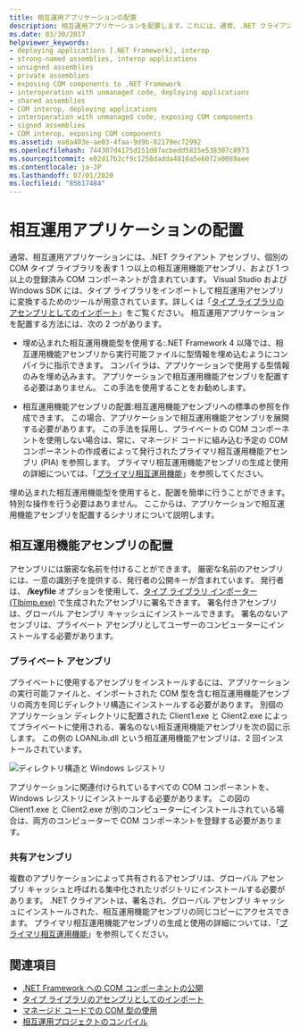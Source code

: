 ```yaml
---
title: 相互運用アプリケーションの配置
description: 相互運用アプリケーションを配置します。これには、通常、.NET クライアント アセンブリ、個別の COM タイプ ライブラリの相互運用機能アセンブリ、および登録済み COM コンポーネントが含まれています。
ms.date: 03/30/2017
helpviewer_keywords:
- deploying applications [.NET Framework], interop
- strong-named assemblies, interop applications
- unsigned assemblies
- private assemblies
- exposing COM components to .NET Framework
- interoperation with unmanaged code, deploying applications
- shared assemblies
- COM interop, deploying applications
- interoperation with unmanaged code, exposing COM components
- signed assemblies
- COM interop, exposing COM components
ms.assetid: ea8a403e-ae03-4faa-9d9b-02179ec72992
ms.openlocfilehash: 744307d4175d151d07acbedd5815e538307c8973
ms.sourcegitcommit: e02d17b2cf9c1258dadda4810a5e6072a0089aee
ms.contentlocale: ja-JP
ms.lasthandoff: 07/01/2020
ms.locfileid: "85617484"
---
```

# <a name="deploying-an-interop-application"></a>相互運用アプリケーションの配置
通常、相互運用アプリケーションには、.NET クライアント アセンブリ、個別の COM タイプ ライブラリを表す 1 つ以上の相互運用機能アセンブリ、および 1 つ以上の登録済み COM コンポーネントが含まれています。 Visual Studio および Windows SDK には、タイプ ライブラリをインポートして相互運用アセンブリに変換するためのツールが用意されています。詳しくは「[タイプ ライブラリのアセンブリとしてのインポート](importing-a-type-library-as-an-assembly.md)」をご覧ください。 相互運用アプリケーションを配置する方法には、次の 2 つがあります。  
  
- 埋め込まれた相互運用機能型を使用する:.NET Framework 4 以降では、相互運用機能アセンブリから実行可能ファイルに型情報を埋め込むようにコンパイラに指示できます。 コンパイラは、アプリケーションで使用する型情報のみを埋め込みます。 アプリケーションで相互運用機能アセンブリを配置する必要はありません。 この手法を使用することをお勧めします。  
  
- 相互運用機能アセンブリの配置:相互運用機能アセンブリへの標準の参照を作成できます。 この場合、アプリケーションで相互運用機能アセンブリを展開する必要があります。 この手法を採用し、プライベートの COM コンポーネントを使用しない場合は、常に、マネージド コードに組み込む予定の COM コンポーネントの作成者によって発行されたプライマリ相互運用機能アセンブリ (PIA) を参照します。 プライマリ相互運用機能アセンブリの生成と使用の詳細については、「[プライマリ相互運用機能](https://docs.microsoft.com/previous-versions/dotnet/netframework-4.0/aax7sdch(v=vs.100))」を参照してください。  
  
 埋め込まれた相互運用機能型を使用すると、配置を簡単に行うことができます。 特別な操作を行う必要はありません。 ここからは、アプリケーションで相互運用機能アセンブリを配置するシナリオについて説明します。  
  
## <a name="deploying-interop-assemblies"></a>相互運用機能アセンブリの配置  
 アセンブリには厳密な名前を付けることができます。 厳密な名前のアセンブリには、一意の識別子を提供する、発行者の公開キーが含まれています。 発行者は、 **/keyfile** オプションを使用して、[タイプ ライブラリ インポーター (Tlbimp.exe)](../tools/tlbimp-exe-type-library-importer.md) で生成されたアセンブリに署名できます。 署名付きアセンブリは、グローバル アセンブリ キャッシュにインストールできます。 署名のないアセンブリは、プライベート アセンブリとしてユーザーのコンピューターにインストールする必要があります。  
  
### <a name="private-assemblies"></a>プライベート アセンブリ  
 プライベートに使用するアセンブリをインストールするには、アプリケーションの実行可能ファイルと、インポートされた COM 型を含む相互運用機能アセンブリの両方を同じディレクトリ構造にインストールする必要があります。 別個のアプリケーション ディレクトリに配置された Client1.exe と Client2.exe によってプライベートに使用される、署名のない相互運用機能アセンブリを次の図に示します。 この例の LOANLib.dll という相互運用機能アセンブリは、2 回インストールされています。  
  
 ![ディレクトリ構造と Windows レジストリ](./media/deploying-an-interop-application/com-private-deployment.gif "プライベートに配置する場合のディレクトリ構造とレジストリ エントリ")  
  
 アプリケーションに関連付けられているすべての COM コンポーネントを、Windows レジストリにインストールする必要があります。 この図の Client1.exe と Client2.exe が別のコンピューターにインストールされている場合は、両方のコンピューターで COM コンポーネントを登録する必要があります。  
  
### <a name="shared-assemblies"></a>共有アセンブリ  
 複数のアプリケーションによって共有されるアセンブリは、グローバル アセンブリ キャッシュと呼ばれる集中化されたリポジトリにインストールする必要があります。 .NET クライアントは、署名され、グローバル アセンブリ キャッシュにインストールされた、相互運用機能アセンブリの同じコピーにアクセスできます。 プライマリ相互運用機能アセンブリの生成と使用の詳細については、「[プライマリ相互運用機能](https://docs.microsoft.com/previous-versions/dotnet/netframework-4.0/aax7sdch(v=vs.100))」を参照してください。  
  
## <a name="see-also"></a>関連項目

- [.NET Framework への COM コンポーネントの公開](exposing-com-components.md)
- [タイプ ライブラリのアセンブリとしてのインポート](importing-a-type-library-as-an-assembly.md)
- [マネージド コードでの COM 型の使用](https://docs.microsoft.com/previous-versions/dotnet/netframework-4.0/3y76b69k(v=vs.100))
- [相互運用プロジェクトのコンパイル](compiling-an-interop-project.md)
